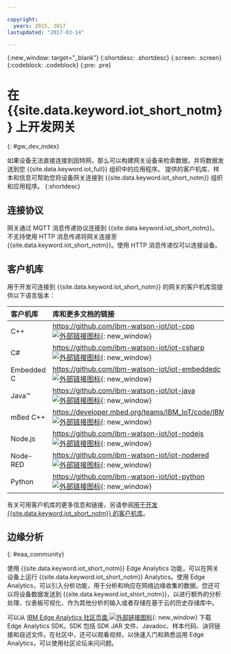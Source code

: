 ```yaml
---

copyright:
  years: 2015, 2017
lastupdated: "2017-03-14"

---
```


{:new_window: target="_blank"}
{:shortdesc: .shortdesc}
{:screen: .screen}
{:codeblock: .codeblock}
{:pre: .pre}

# 在 {{site.data.keyword.iot_short_notm}} 上开发网关
{: #gw_dev_index}

如果设备无法直接连接到因特网，那么可以构建网关设备来检索数据，并将数据发送到您 {{site.data.keyword.iot_full}} 组织中的应用程序。
提供的客户机库、样本和信息可帮助您将设备网关连接到 {{site.data.keyword.iot_short_notm}} 组织和应用程序。
{:shortdesc}

## 连接协议
网关通过 MQTT 消息传递协议连接到 {{site.data.keyword.iot_short_notm}}。不支持使用 HTTP 消息传递将网关连接至 {{site.data.keyword.iot_short_notm}}。使用 HTTP 消息传递仅可以连接设备。

## 客户机库
用于开发可连接到 {{site.data.keyword.iot_short_notm}} 的网关的客户机库现提供以下语言版本：

|客户机库|库和更多文档的链接
|:---|:---
|C++|[https://github.com/ibm-watson-iot/iot-cpp ![外部链接图标](../../../icons/launch-glyph.svg "外部链接图标")](https://github.com/ibm-watson-iot/iot-cpp){: new_window}
|C#|[https://github.com/ibm-watson-iot/iot-csharp ![外部链接图标](../../../icons/launch-glyph.svg "外部链接图标")](https://github.com/ibm-watson-iot/iot-csharp){: new_window}
|Embedded C| [https://github.com/ibm-watson-iot/iot-embeddedc ![外部链接图标](../../../icons/launch-glyph.svg "外部链接图标")](https://github.com/ibm-watson-iot/iot-embeddedc){: new_window}
|Java™|[https://github.com/ibm-watson-iot/iot-java ![外部链接图标](../../../icons/launch-glyph.svg "外部链接图标")](https://github.com/ibm-watson-iot/iot-java){: new_window}
|mBed C++|[https://developer.mbed.org/teams/IBM_IoT/code/IBMIoTF/ ![外部链接图标](../../../icons/launch-glyph.svg "外部链接图标")](https://developer.mbed.org/teams/IBM_IoT/code/IBMIoTF/){: new_window}
|Node.js|[https://github.com/ibm-watson-iot/iot-nodejs ![外部链接图标](../../../icons/launch-glyph.svg "外部链接图标")](https://github.com/ibm-watson-iot/iot-nodejs){: new_window}
|Node-RED|[https://github.com/ibm-watson-iot/iot-nodered ![外部链接图标](../../../icons/launch-glyph.svg "外部链接图标")](https://github.com/ibm-watson-iot/iot-nodered){: new_window}
|Python|[https://github.com/ibm-watson-iot/iot-python ![外部链接图标](../../../icons/launch-glyph.svg "外部链接图标")](https://github.com/ibm-watson-iot/iot-python){: new_window}
有关可用客户机库的更多信息和链接，另请参阅[用于开发 {{site.data.keyword.iot_short_notm}} 的客户机库](../iot_platform_client_lib.html)。

## 边缘分析
{: #eaa_community}

使用 {{site.data.keyword.iot_short_notm}} Edge Analytics 功能，可以在网关设备上运行 {{site.data.keyword.iot_short_notm}} Analytics。使用 Edge Analytics，可以引入分析功能，用于分析和响应在网络边缘收集的数据。您还可以将设备数据发送到 {{site.data.keyword.iot_short_notm}}，以进行额外的分析处理、仪表板可视化、作为其他分析的输入或者存储在基于云的历史存储库中。

可以从 [IBM Edge Analytics 社区页面 ![外部链接图标](../../../icons/launch-glyph.svg "外部链接图标")](https://www.ibm.com/developerworks/community/groups/service/html/communitystart?communityUuid=3df173af-0c21-4b9c-9fd1-e8e5561ef460&ftHelpTip=true){: new_window} 下载 Edge Analytics SDK。SDK 包括 SDK JAR 文件、Javadoc、样本代码、诀窍链接和自述文件。在社区中，还可以观看视频，以快速入门和熟悉运用 Edge Analytics，可以使用社区论坛来问问题。
